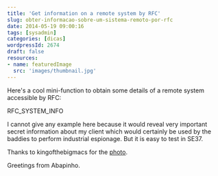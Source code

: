 ```yaml
---
title: 'Get information on a remote system by RFC'
slug: obter-informacao-sobre-um-sistema-remoto-por-rfc
date: 2014-05-19 09:00:16
tags: [sysadmin]
categories: [dicas]
wordpressId: 2674
draft: false
resources:
- name: featuredImage
  src: 'images/thumbnail.jpg'
---
```

Here's a cool mini-function to obtain some details of a remote system accessible by RFC:

RFC_SYSTEM_INFO

I cannot give any example here because it would reveal very important secret information about my client which would certainly be used by the baddies to perform industrial espionage. But it is easy to test in SE37.

Thanks to kingofthebigmacs for the [photo][1].

Greetings from Abapinho.

   [1]: https://www.flickr.com/photos/kingofthebigmacs/3821627379
